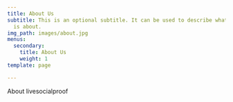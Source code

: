 ```yaml
---
title: About Us
subtitle: This is an optional subtitle. It can be used to describe what this page
  is about.
img_path: images/about.jpg
menus:
  secondary:
    title: About Us
    weight: 1
template: page

---
```

About livesocialproof